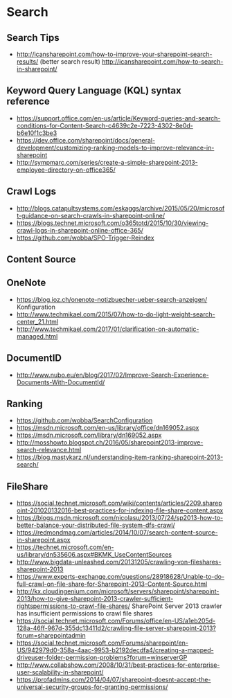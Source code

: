 # Search
## Search Tips
* http://icansharepoint.com/how-to-improve-your-sharepoint-search-results/ (better search result)
http://icansharepoint.com/how-to-search-in-sharepoint/

## Keyword Query Language (KQL) syntax reference
* https://support.office.com/en-us/article/Keyword-queries-and-search-conditions-for-Content-Search-c4639c2e-7223-4302-8e0d-b6e10f1c3be3
* https://dev.office.com/sharepoint/docs/general-development/customizing-ranking-models-to-improve-relevance-in-sharepoint
* http://sympmarc.com/series/create-a-simple-sharepoint-2013-employee-directory-on-office365/

## Crawl Logs
* http://blogs.catapultsystems.com/eskaggs/archive/2015/05/20/microsoft-guidance-on-search-crawls-in-sharepoint-online/
* https://blogs.technet.microsoft.com/o365totd/2015/10/30/viewing-crawl-logs-in-sharepoint-online-office-365/
* https://github.com/wobba/SPO-Trigger-Reindex

## Content Source

## OneNote
* https://blog.ioz.ch/onenote-notizbuecher-ueber-search-anzeigen/
Konfiguration
* http://www.techmikael.com/2015/07/how-to-do-light-weight-search-center_21.html
* http://www.techmikael.com/2017/01/clarification-on-automatic-managed.html

## DocumentID
* http://www.nubo.eu/en/blog/2017/02/Improve-Search-Experience-Documents-With-DocumentId/

## Ranking
* https://github.com/wobba/SearchConfiguration
* https://msdn.microsoft.com/en-us/library/office/dn169052.aspx
* https://msdn.microsoft.com/library/dn169052.aspx
* http://mosshowto.blogspot.ch/2016/05/sharepoint2013-improve-search-relevance.html
* https://blog.mastykarz.nl/understanding-item-ranking-sharepoint-2013-search/

## FileShare
* https://social.technet.microsoft.com/wiki/contents/articles/2209.sharepoint-201020132016-best-practices-for-indexing-file-share-content.aspx
* https://blogs.msdn.microsoft.com/nicolasu/2013/07/24/sp2013-how-to-better-balance-your-distributed-file-system-dfs-crawl/
* https://redmondmag.com/articles/2014/10/07/search-content-source-in-sharepoint.aspx
* https://technet.microsoft.com/en-us/library/dn535606.aspx#BKMK_UseContentSources
* http://www.bigdata-unleashed.com/20131205/crawling-von-fileshares-sharepoint-2013
* https://www.experts-exchange.com/questions/28918628/Unable-to-do-full-crawl-on-file-share-for-Sharepoint-2013-Content-Source.html
* http://kx.cloudingenium.com/microsoft/servers/sharepoint/sharepoint-2013/how-to-give-sharepoint-2013-crawler-sufficient-rightspermissions-to-crawl-file-shares/
SharePoint Server 2013 crawler has insufficient permissions to crawl file shares
* https://social.technet.microsoft.com/Forums/office/en-US/a1eb205d-128a-46ff-967d-355dc13411d2/crawling-file-server-sharepoint-2013?forum=sharepointadmin
* https://social.technet.microsoft.com/Forums/sharepoint/en-US/942979d0-358a-4aac-9953-b2192decdfa4/creating-a-mapped-driveuser-folder-permission-problems?forum=winserverGP
* http://www.collabshow.com/2008/10/31/best-practices-for-enterprise-user-scalability-in-sharepoint/
* https://profadmins.com/2014/04/07/sharepoint-doesnt-accept-the-universal-security-groups-for-granting-permissions/

